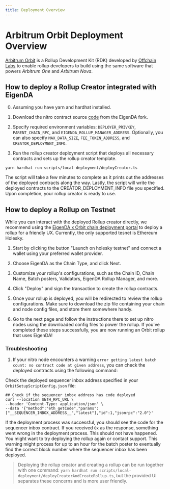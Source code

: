 ```yaml
---
title: Deployment Overview
---
```


# Arbitrum Orbit Deployment Overview

[Arbitrum
Orbit](https://docs.arbitrum.io/launch-orbit-chain/orbit-gentle-introduction) is
a Rollup Development Kit (RDK) developed by [Offchain
Labs](https://www.offchainlabs.com/) to enable rollup developers to build
 using the same software that powers *Arbitrum One* and *Arbitrum Nova*.


## How to deploy a Rollup Creator integrated with EigenDA

0. Assuming you have yarn and hardhat installed. 

1. Download the nitro contract source [code](https://github.com/Layr-Labs/nitro-contracts) from the EigenDA fork.

2. Specify required environment variables: `DEPLOYER_PRIVKEY`, `PARENT_CHAIN_RPC`, and `EIGENDA_ROLLUP_MANAGER_ADDRESS`. Optionally, you can also specify `MAX_DATA_SIZE`, `FEE_TOKEN_ADDRESS`, and `CREATOR_DEPLOYMENT_INFO`.

3. Run the rollup creator deployment script that deploys all necessary contracts and sets up the rollup creator template.
```
yarn hardhat run scripts/local-deployment/deployCreator.ts
```

The script will take a few minutes to complete as it prints out the addresses of the deployed contracts along the way. Lastly, the script will write the deployed contracts to the CREATOR_DEPLOYMENT_INFO file you specified. Upon completion, your rollup creator is ready to use. 

## How to deploy a Rollup on Testnet

While you can interact with the deployed Rollup creator directly, we recommend using the [EigenDA x Orbit chain deployment portal](https://orbit.eigenda.xyz/) to deploy a rollup for a friendly UX. Currently, the only supported tesnet is Ethereum Holesky. 

1. Start by clicking the button "Launch on holesky testnet" and connect a wallet using your preferred wallet provider. 

2. Choose EigenDA as the Chain Type, and click Next.

3. Customize your rollup's configurations, such as the Chain ID, Chain Name, Batch posters, Validators, EigenDA Rollup Manager, and more. 

4. Click "Deploy" and sign the transaction to create the rollup contracts. 

5. Once your rollup is deployed, you will be redirected to review the rollup configurations. Make sure to download the zip file containing your chain and node config files, and store them somewhere handy.

6. Go to the next page and follow the instructions there to set up nitro nodes using the downloaded config files to power the rollup. If you've completed these steps successfully, you are now running an Orbit rollup that uses EigenDA!

### Troubleshooting

1. If your nitro node encounters a warning `error getting latest batch count: no contract code at given address`, you can check the deployed contracts using the following command:

Check the deployed sequencer inbox address specified in your `OrbitSetupScriptConfig.json` file:
```
## Check if the sequencer inbox address has code deployed
curl --location $ETH_RPC_URL \ 
--header 'Content-Type: application/json' \
--data '{"method":"eth_getCode","params":["__SEQUENCER_INBOX_ADDRESS__","latest"],"id":1,"jsonrpc":"2.0"}'
```

If the deployment process was successful, you should see the code for the sequencer inbox contract. If you received `0x` as the response, something went wrong in the deployment process. This should not have happened. You might want to try deploying the rollup again or contact support. This warning might process for up to an hour for the batch poster to eventually find the correct block number where the sequencer inbox has been deployed. 

> Deploying the rollup creator and creating a rollup can be run together with one command: `yarn hardhat run scripts/local-deployment/deployCreatorAndCreateRollup.ts`, but the provided UI separates these concerns and is more user friendly. 
